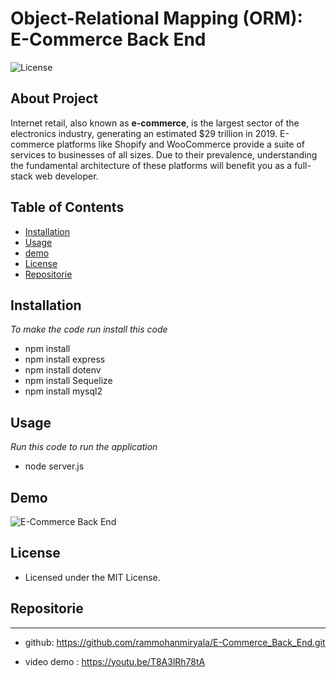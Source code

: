 
  # Object-Relational Mapping (ORM): E-Commerce Back End

  ![License](https://img.shields.io/badge/Licence-MIT-red)

  ## About Project

Internet retail, also known as **e-commerce**, is the largest sector of the electronics industry, generating an estimated $29 trillion in 2019. E-commerce platforms like Shopify and WooCommerce provide a suite of services to businesses of all sizes. Due to their prevalence, understanding the fundamental architecture of these platforms will benefit you as a full-stack web developer.
  
## Table of Contents 
- [Installation](#Installation)
- [Usage](#Usage)
- [demo](#demo)
- [License](#License)
- [Repositorie](#Repositorie)
    
## Installation

*To make the code run install this code*

- npm install 
- npm install express
- npm install dotenv
- npm install Sequelize
- npm install mysql2
    
## Usage 
*Run this code to run the application*
- node server.js

## Demo
![E-Commerce Back End](./Assets/img.gif)

## License 

- Licensed under the MIT License. 


## Repositorie 
---
- github: https://github.com/rammohanmiryala/E-Commerce_Back_End.git

- video demo : https://youtu.be/T8A3lRh78tA 
  
